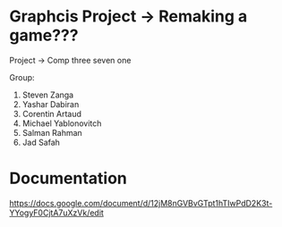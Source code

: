 # Graphcis Project -> Remaking a game???
Project -> Comp three seven one

Group:
1. Steven Zanga
2. Yashar Dabiran
3. Corentin Artaud
4. Michael Yablonovitch
5. Salman Rahman
6. Jad Safah




# Documentation 
https://docs.google.com/document/d/12jM8nGVBvGTpt1hTIwPdD2K3t-YYogyF0CjtA7uXzVk/edit
